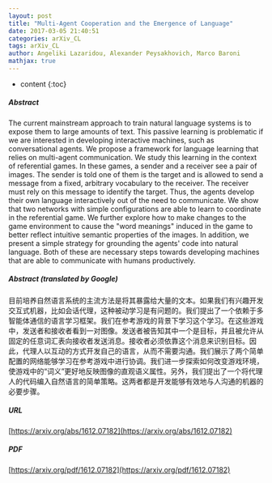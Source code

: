 ```yaml
---
layout: post
title: "Multi-Agent Cooperation and the Emergence of Language"
date: 2017-03-05 21:40:51
categories: arXiv_CL
tags: arXiv_CL
author: Angeliki Lazaridou, Alexander Peysakhovich, Marco Baroni
mathjax: true
---
```


* content
{:toc}

##### Abstract
The current mainstream approach to train natural language systems is to expose them to large amounts of text. This passive learning is problematic if we are interested in developing interactive machines, such as conversational agents. We propose a framework for language learning that relies on multi-agent communication. We study this learning in the context of referential games. In these games, a sender and a receiver see a pair of images. The sender is told one of them is the target and is allowed to send a message from a fixed, arbitrary vocabulary to the receiver. The receiver must rely on this message to identify the target. Thus, the agents develop their own language interactively out of the need to communicate. We show that two networks with simple configurations are able to learn to coordinate in the referential game. We further explore how to make changes to the game environment to cause the "word meanings" induced in the game to better reflect intuitive semantic properties of the images. In addition, we present a simple strategy for grounding the agents' code into natural language. Both of these are necessary steps towards developing machines that are able to communicate with humans productively.

##### Abstract (translated by Google)
目前培养自然语言系统的主流方法是将其暴露给大量的文本。如果我们有兴趣开发交互式机器，比如会话代理，这种被动学习是有问题的。我们提出了一个依赖于多智能体通信的语言学习框架。我们在参考游戏的背景下学习这个学习。在这些游戏中，发送者和接收者看到一对图像。发送者被告知其中一个是目标，并且被允许从固定的任意词汇表向接收者发送消息。接收者必须依靠这个消息来识别目标。因此，代理人以互动的方式开发自己的语言，从而不需要沟通。我们展示了两个简单配置的网络能够学习在参考游戏中进行协调。我们进一步探索如何改变游戏环境，使游戏中的“词义”更好地反映图像的直观语义属性。另外，我们提出了一个将代理人的代码编入自然语言的简单策略。这两者都是开发能够有效地与人沟通的机器的必要步骤。

##### URL
[https://arxiv.org/abs/1612.07182](https://arxiv.org/abs/1612.07182)

##### PDF
[https://arxiv.org/pdf/1612.07182](https://arxiv.org/pdf/1612.07182)

